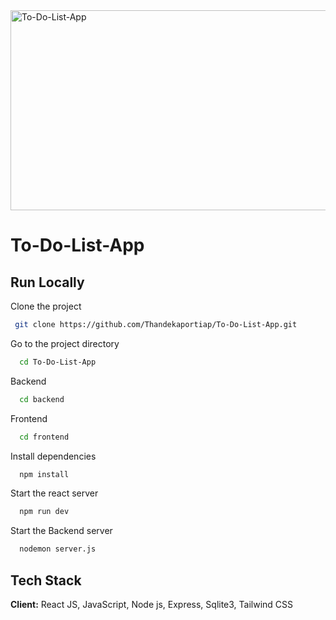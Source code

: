 <img src="https://socialify.git.ci/Thandekaportiap/To-Do-List-App/image?language=1&owner=1&name=1&stargazers=1&theme=Light" alt="To-Do-List-App" width="640" height="320" />

<h1>To-Do-List-App</h1>

## Run Locally
Clone the project
```bash
 git clone https://github.com/Thandekaportiap/To-Do-List-App.git
```
Go to the project directory
```bash
  cd To-Do-List-App
```
Backend
```bash
  cd backend
```
Frontend
```bash
  cd frontend
```
Install dependencies
```bash
  npm install
```
Start the react server
```bash
  npm run dev
```
Start the Backend server
```bash
  nodemon server.js
```
## Tech Stack
**Client:** React JS, JavaScript, Node js, Express, Sqlite3, Tailwind CSS
